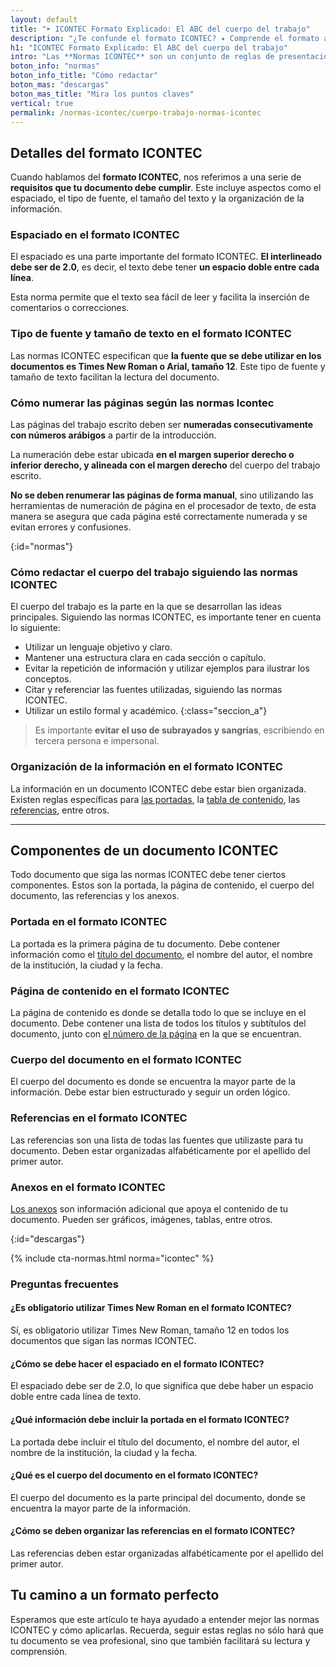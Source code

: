 ```yaml
---
layout: default
title: "➤ ICONTEC Formato Explicado: El ABC del cuerpo del trabajo"
description: "¿Te confunde el formato ICONTEC? ✦ Comprende el formato al 100% y desarrolla el cuerpo del trabajo siguiendo las normas ICONTEC."
h1: "ICONTEC Formato Explicado: El ABC del cuerpo del trabajo"
intro: "Las **Normas ICONTEC** son un conjunto de reglas de presentación para documentos escritos. Aprende a utilizar adecuadamente el **formato ICONTEC** y cómo desarrollar el **cuerpo de trabajo**."
boton_info: "normas"
boton_info_title: "Cómo redactar"
boton_mas: "descargas"
boton_mas_title: "Mira los puntos claves"
vertical: true
permalink: /normas-icontec/cuerpo-trabajo-normas-icontec
---
```

## Detalles del formato ICONTEC

Cuando hablamos del **formato ICONTEC**, nos referimos a una serie de **requisitos que tu documento debe cumplir**. Este incluye aspectos como el espaciado, el tipo de fuente, el tamaño del texto y la organización de la información.

### Espaciado en el formato ICONTEC

El espaciado es una parte importante del formato ICONTEC. **El interlineado debe ser de 2.0**, es decir, el texto debe tener **un espacio doble entre cada línea**.

Esta norma permite que el texto sea fácil de leer y facilita la inserción de comentarios o correcciones.

### Tipo de fuente y tamaño de texto en el formato ICONTEC

Las normas ICONTEC especifican que **la fuente que se debe utilizar en los documentos es Times New Roman o Arial, tamaño 12**. Este tipo de fuente y tamaño de texto facilitan la lectura del documento.

### Cómo numerar las páginas según las normas Icontec

Las páginas del trabajo escrito deben ser **numeradas consecutivamente con números arábigos** a partir de la introducción.

La numeración debe estar ubicada **en el margen superior derecho o inferior derecho, y alineada con el margen derecho** del cuerpo del trabajo escrito.

**No se deben renumerar las páginas de forma manual**, sino utilizando las herramientas de numeración de página en el procesador de texto, de esta manera se asegura que cada página esté correctamente numerada y se evitan errores y confusiones.
<!-- Anclaje para que la barra fijada no cubra el siguiente subtítulo -->
{:id="normas"}

### Cómo redactar el cuerpo del trabajo siguiendo las normas ICONTEC

El cuerpo del trabajo es la parte en la que se desarrollan las ideas principales. Siguiendo las normas ICONTEC, es importante tener en cuenta lo siguiente:

- Utilizar un lenguaje objetivo y claro.
- Mantener una estructura clara en cada sección o capítulo.
- Evitar la repetición de información y utilizar ejemplos para ilustrar los conceptos.
- Citar y referenciar las fuentes utilizadas, siguiendo las normas ICONTEC.
- Utilizar un estilo formal y académico.
{:class="seccion_a"}

>Es importante **evitar el uso de subrayados y sangrías**, escribiendo en tercera persona e impersonal.

### Organización de la información en el formato ICONTEC

La información en un documento ICONTEC debe estar bien organizada. Existen reglas específicas para [las portadas]({{'normas-icontec/portada-contraportada-normas-icontec'|relative_url}} "Portadas y contraportadas Normas Icontec"), la [tabla de contenido]({{'normas-icontec/tabla-contenido-normas-icontec'|relative_url}} "Tabla contenido Normas Icontec"), las [referencias]({{'normas-icontec/citas-referencias-normas-icontec'|relative_url}} "Citas y referencias Normas Icontec"), entre otros.

----

## Componentes de un documento ICONTEC

Todo documento que siga las normas ICONTEC debe tener ciertos componentes. Estos son la portada, la página de contenido, el cuerpo del documento, las referencias y los anexos.

### Portada en el formato ICONTEC

La portada es la primera página de tu documento. Debe contener información como el [título del documento]({{'titulos-trabajo-escrito'|relative_url}} "Títulos"), el nombre del autor, el nombre de la institución, la ciudad y la fecha.

### Página de contenido en el formato ICONTEC

La página de contenido es donde se detalla todo lo que se incluye en el documento. Debe contener una lista de todos los títulos y subtítulos del documento, junto con [el número de la página]({{'numeracion-trabajo-escrito'|relative_url}} "Numeración") en la que se encuentran.

### Cuerpo del documento en el formato ICONTEC

El cuerpo del documento es donde se encuentra la mayor parte de la información. Debe estar bien estructurado y seguir un orden lógico.

### Referencias en el formato ICONTEC

Las referencias son una lista de todas las fuentes que utilizaste para tu documento. Deben estar organizadas alfabéticamente por el apellido del primer autor.

### Anexos en el formato ICONTEC

[Los anexos]({{'normas-icontec/anexos-normas-icontec'|relative_url}} "Anexos Normas Icontec") son información adicional que apoya el contenido de tu documento. Pueden ser gráficos, imágenes, tablas, entre otros.
<!-- Anclaje para que la barra fijada no cubra el siguiente subtítulo -->
{:id="descargas"}

{% include cta-normas.html norma="icontec" %}

### Preguntas frecuentes

#### ¿Es obligatorio utilizar Times New Roman en el formato ICONTEC?

Sí, es obligatorio utilizar Times New Roman, tamaño 12 en todos los documentos que sigan las normas ICONTEC.

#### ¿Cómo se debe hacer el espaciado en el formato ICONTEC?

El espaciado debe ser de 2.0, lo que significa que debe haber un espacio doble entre cada línea de texto.

#### ¿Qué información debe incluir la portada en el formato ICONTEC?

La portada debe incluir el título del documento, el nombre del autor, el nombre de la institución, la ciudad y la fecha.

#### ¿Qué es el cuerpo del documento en el formato ICONTEC?

El cuerpo del documento es la parte principal del documento, donde se encuentra la mayor parte de la información.

#### ¿Cómo se deben organizar las referencias en el formato ICONTEC?

Las referencias deben estar organizadas alfabéticamente por el apellido del primer autor.

## Tu camino a un formato perfecto

Esperamos que este artículo te haya ayudado a entender mejor las normas ICONTEC y cómo aplicarlas. Recuerda, seguir estas reglas no sólo hará que tu documento se vea profesional, sino que también facilitará su lectura y comprensión.
